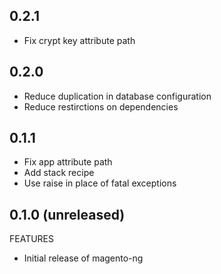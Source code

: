 ## 0.2.1

 - Fix crypt key attribute path

## 0.2.0

 - Reduce duplication in database configuration
 - Reduce restirctions on dependencies

## 0.1.1

 - Fix app attribute path
 - Add stack recipe
 - Use raise in place of fatal exceptions

## 0.1.0 (unreleased)

FEATURES
  - Initial release of magento-ng
